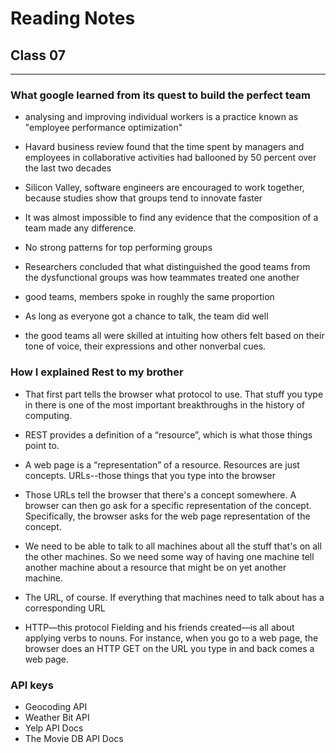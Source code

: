 # Reading Notes
## Class 07
_____________________________________________________________________________________________________________________________________



### What google learned from its quest to build the perfect team

- analysing and improving individual workers is a practice known as "employee performance optimization"

- Havard business review found that the time spent by managers and employees in collaborative activities had ballooned by 50 percent over the last two decades

- Silicon Valley, software engineers are encouraged to work together, because studies show that groups tend to innovate faster

- It was almost impossible to find any evidence that the composition of a team made any difference. 

- No strong patterns for top performing groups

- Researchers concluded that what distinguished the good teams from the dysfunctional groups was how teammates treated one another

- good teams, members spoke in roughly the same proportion

- As long as everyone got a chance to talk, the team did well

- the good teams all were skilled at intuiting how others felt based on their tone of voice, their expressions and other nonverbal cues.



### How I explained Rest to my brother

- That first part tells the browser what protocol to use. That stuff you type in there is one of the most important breakthroughs in the history of computing.

-  REST provides a definition of a “resource”, which is what those things point to.
-  A web page is a “representation” of a resource. Resources are just concepts. URLs--those things that you type into the browser
-  Those URLs tell the browser that there's a concept somewhere. A browser can then go ask for a specific representation of the concept. Specifically, the browser asks for the web page representation of the concept.
- We need to be able to talk to all machines about all the stuff that's on all the other machines. So we need some way of having one machine tell another machine about a resource that might be on yet another machine.
- The URL, of course. If everything that machines need to talk about has a corresponding URL
- HTTP—this protocol Fielding and his friends created—is all about applying verbs to nouns. For instance, when you go to a web page, the browser does an HTTP GET on the URL you type in and back comes a web page.

### API keys
- Geocoding API
- Weather Bit API
- Yelp API Docs
- The Movie DB API Docs
